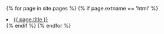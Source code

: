 {% for page in site.pages %}
  {% if page.extname == 'html' %}
         <li><a href="{{ page.url }}">{{ page.title }}</a></li>
  {% endif %}
{% endfor %}
